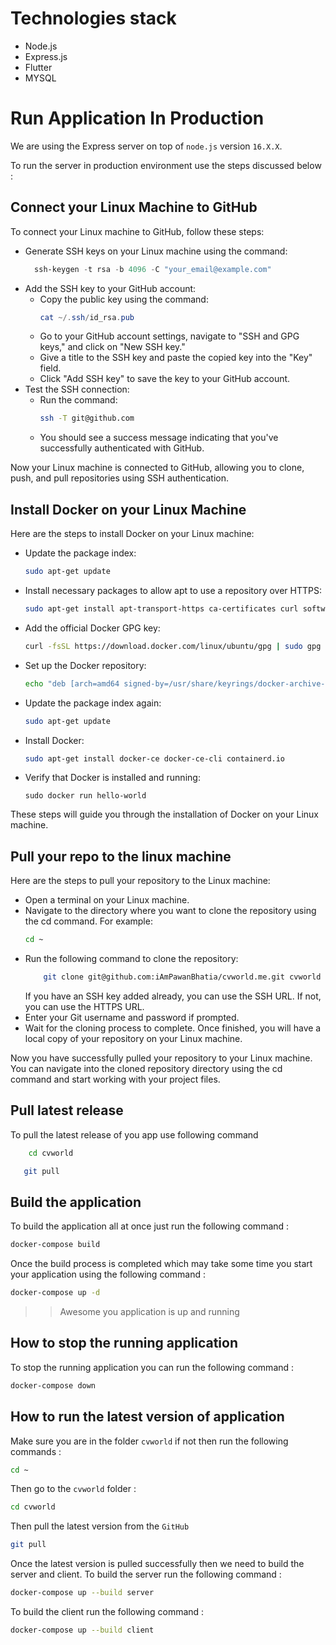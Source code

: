 # Technologies stack
- Node.js         
- Express.js       
- Flutter      
- MYSQL      

# Run Application In Production
We are using the Express server on top of `node.js` version `16.X.X`.

To run the server in production environment use the steps discussed below :

## Connect your Linux Machine to GitHub
To connect your Linux machine to GitHub, follow these steps:    
- Generate SSH keys on your Linux machine using the command:
    ```PowerShell
      ssh-keygen -t rsa -b 4096 -C "your_email@example.com"
    ```
- Add the SSH key to your GitHub account:
    - Copy the public key using the command:
        ``` PowerShell
        cat ~/.ssh/id_rsa.pub
        ```
    - Go to your GitHub account settings, navigate to "SSH and GPG keys," and click on "New SSH key."
    - Give a title to the SSH key and paste the copied key into the "Key" field.
    - Click "Add SSH key" to save the key to your GitHub account.
- Test the SSH connection:
    - Run the command:
        ```BASH
        ssh -T git@github.com
        ```
    - You should see a success message indicating that you've successfully authenticated with GitHub.

Now your Linux machine is connected to GitHub, allowing you to clone, push, and pull repositories using SSH authentication.

## Install Docker on your Linux Machine
Here are the steps to install Docker on your Linux machine:
 - Update the package index:
    ```bash
    sudo apt-get update
    ```
- Install necessary packages to allow apt to use a repository over HTTPS:
    ```bash
    sudo apt-get install apt-transport-https ca-certificates curl software-properties-common
    ```
- Add the official Docker GPG key:
    ```bash
    curl -fsSL https://download.docker.com/linux/ubuntu/gpg | sudo gpg --dearmor -o /usr/share/keyrings/docker-archive-keyring.gpg
    ```
- Set up the Docker repository:
    ```bash
    echo "deb [arch=amd64 signed-by=/usr/share/keyrings/docker-archive-keyring.gpg] https://download.docker.com/linux/ubuntu $(lsb_release -cs) stable" | sudo tee /etc/apt/sources.list.d/docker.list > /dev/null
    ```
- Update the package index again:
    ```bash
    sudo apt-get update
    ```
- Install Docker:
    ```bash
    sudo apt-get install docker-ce docker-ce-cli containerd.io
    ```
- Verify that Docker is installed and running:
    ```
    sudo docker run hello-world
    ```
These steps will guide you through the installation of Docker on your Linux machine.

## Pull your repo to the linux machine
Here are the steps to pull your repository to the Linux machine:
- Open a terminal on your Linux machine.
- Navigate to the directory where you want to clone the repository using the cd command. For example:
    ```bash
    cd ~
    ```
- Run the following command to clone the repository:
    ```bash
        git clone git@github.com:iAmPawanBhatia/cvworld.me.git cvworld
    ```
     If you have an SSH key added already, you can use the SSH URL. If not, you can use the HTTPS URL.
- Enter your Git username and password if prompted.
- Wait for the cloning process to complete. Once finished, you will have a local copy of your repository on your Linux machine.

Now you have successfully pulled your repository to your Linux machine. You can navigate into the cloned repository directory using the cd command and start working with your project files.

## Pull latest release 
To pull the latest release of you app use following command
```bash
    cd cvworld
```

```bash
   git pull
```

## Build the application
To build the application all at once just run the following command : 
```BASH
docker-compose build
```

Once the build process is completed which may take some time you start your application using the following command :
```BASH
docker-compose up -d
```

>> Awesome you application is up and running

## How to stop the running application 
To stop the running application you can run the following command : 
```BASH
docker-compose down
```

## How to run the latest version of application
Make sure you are in the folder `cvworld` if not then run the following commands :
```BASH
cd ~
```
Then go to the `cvworld` folder :
```BASH
cd cvworld
```

Then pull the latest version from the `GitHub`
```BASH
git pull
```

Once the latest version is pulled successfully then we need to build the server and client. To build the server run the following command :
```BASH
docker-compose up --build server
```

To build the client run the following command :
```BASH
docker-compose up --build client
```

